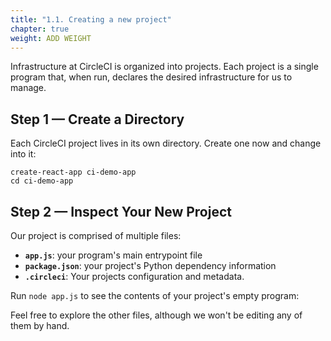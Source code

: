 ```yaml
---
title: "1.1. Creating a new project"
chapter: true
weight: ADD WEIGHT
---
```


Infrastructure at CircleCI is organized into projects. Each project is a single program that, when run, declares the desired infrastructure for us to manage.

## Step 1 &mdash; Create a Directory

Each CircleCI project lives in its own directory. Create one now and change into it:

```
create-react-app ci-demo-app
cd ci-demo-app
```

## Step 2 &mdash; Inspect Your New Project

Our project is comprised of multiple files:

* **`app.js`**: your program's main entrypoint file
* **`package.json`**: your project's Python dependency information
* **`.circleci`**: Your projects configuration and metadata. 

Run `node app.js` to see the contents of your project's empty program:

Feel free to explore the other files, although we won't be editing any of them by hand.